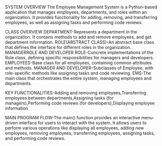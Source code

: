 SYSTEM OVERVIEW
The Employee Management System is a Python-based application that manages employees, departments, and roles within an organization. It provides functionality for adding, removing, and transferring employees, as well as assigning tasks and performing code reviews.

CLASS OVERVIEW
DEPARTMENT-Represents a department in the organization. It contains methods to add and remove employees, and get department information.
ROLE(ABSTRACT CLASS)-An abstract base class that defines the interface for different roles in the organization.
MANAGERROLE AND DEVELOPER ROLE-Concrete implementations of the Role class, defining specific responsibilities for managers and developers.
EMPLOYEES-Base class for all employees, containing common attributes and methods.
MANAGER AND DEVELOPER-Subclasses of Employee, with role-specific methods like assigning tasks and code reviewing.
EMS-The main class that orchestrates the entire system, managing employees and departments.

KEY FUNCTIONALITIES-Adding and removing employees,Transferring employees between departments,Assigning tasks (for managers),Performing code reviews (for developers),Displaying employee information

MAIN PROGRAM FLOW-The main() function provides an interactive menu-driven interface for users to interact with the system. It allows users to perform various operations like displaying all employees, adding new employees, removing employees, transferring employees, assigning tasks, and performing code reviews.
